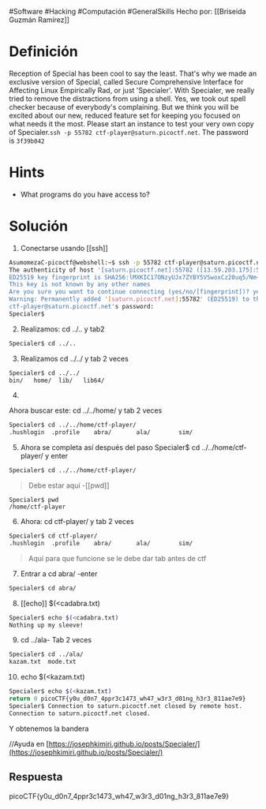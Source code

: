 #Software #Hacking #Computación #GeneralSkills
Hecho por: [[Briseida Guzmán Ramírez]]
# Definición
Reception of Special has been cool to say the least. That's why we made an exclusive version of Special, called Secure Comprehensive Interface for Affecting Linux Empirically Rad, or just 'Specialer'. With Specialer, we really tried to remove the distractions from using a shell. Yes, we took out spell checker because of everybody's complaining. But we think you will be excited about our new, reduced feature set for keeping you focused on what needs it the most. Please start an instance to test your very own copy of Specialer.`ssh -p 55782 ctf-player@saturn.picoctf.net`. The password is `3f39b042`
# Hints
- What programs do you have access to?
# Solución
1. Conectarse usando [[ssh]]

```bash
AsumomezaC-picoctf@webshell:~$ ssh -p 55782 ctf-player@saturn.picoctf.net
The authenticity of host '[saturn.picoctf.net]:55782 ([13.59.203.175]:55782)' can't be established.
ED25519 key fingerprint is SHA256:lMXKIC17ONzyUJx7ZYBY5VSwoxCz20uq5/Nm+IhXKew.
This key is not known by any other names
Are you sure you want to continue connecting (yes/no/[fingerprint])? yes
Warning: Permanently added '[saturn.picoctf.net]:55782' (ED25519) to the list of known hosts.
ctf-player@saturn.picoctf.net's password: 
Specialer$ 

```

2. Realizamos: cd ../..  y tab2
```bash
Specialer$ cd ../..
```
3. Realizamos cd ../../ y tab 2 veces
```bash
Specialer$ cd ../../
bin/   home/  lib/   lib64/ 
```
4. ```
Ahora buscar este:  cd ../../home/ y tab 2 veces
```bash
Specialer$ cd ../../home/ctf-player/
.hushlogin  .profile    abra/       ala/        sim/        
```
5. Ahora se completa así después del paso   Specialer$ cd ../../home/ctf-player/  y enter
```bash
Specialer$ cd ../../home/ctf-player/
```
>Debe estar aquí -[[pwd]]
```shell
Specialer$ pwd
/home/ctf-player
```
6. Ahora: cd ctf-player/ y tab 2 veces
```bash
Specialer$ cd ctf-player/
.hushlogin  .profile    abra/       ala/        sim/    
```
>Aquí para que funcione se le debe dar tab antes de ctf
7. Entrar a cd abra/ -enter
```bash
Specialer$ cd abra/      
```
8. [[echo]] $(<cadabra.txt)
```bash
Specialer$ echo $(<cadabra.txt)
Nothing up my sleeve!
```
9. cd ../ala- Tab 2 veces
```bash
Specialer$ cd ../ala/
kazam.txt  mode.txt   
```
10. echo $(<kazam.txt)
```bash
Specialer$ echo $(<kazam.txt)
return 0 picoCTF{y0u_d0n7_4ppr3c1473_wh47_w3r3_d01ng_h3r3_811ae7e9}
Specialer$ Connection to saturn.picoctf.net closed by remote host.
Connection to saturn.picoctf.net closed.
```
Y obtenemos la bandera

//Ayuda en [https://josephkimiri.github.io/posts/Specialer/](https://josephkimiri.github.io/posts/Specialer/)
## Respuesta
picoCTF{y0u_d0n7_4ppr3c1473_wh47_w3r3_d01ng_h3r3_811ae7e9}